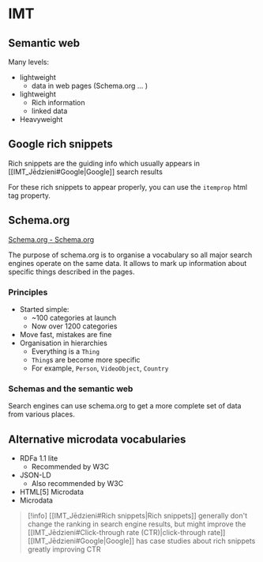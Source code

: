 # IMT

## Semantic web

Many levels:
- lightweight
	- data in web pages (Schema.org ... )
- lightweight
	- Rich information
	- linked data
- Heavyweight

## Google rich snippets

Rich snippets are the guiding info which usually appears in [[IMT_Jēdzieni#Google|Google]] search results

For these rich snippets to appear properly, you can use the `itemprop` html tag property.

## Schema.org

[Schema.org - Schema.org](https://schema.org/)

The purpose of schema.org is to organise a vocabulary so all major search engines operate on the same data. It allows to mark up information about specific things described in the pages.

### Principles

- Started simple:
	- ~100 categories at launch
	- Now over 1200 categories
- Move fast, mistakes are fine
- Organisation in hierarchies
	- Everything is a `Thing`
	- `Thing`s are become more specific
	- For example, `Person`, `VideoObject`, `Country`

### Schemas and the semantic web

Search engines can use schema.org to get a more complete set of data from various places.


## Alternative microdata vocabularies

- RDFa 1.1 lite
	- Recommended by W3C
- JSON-LD
	- Also recommended by W3C
- HTML\[5] Microdata
- Microdata

>[!info] [[IMT_Jēdzieni#Rich snippets|Rich snippets]] generally don't change the ranking in search engine results, but might improve the [[IMT_Jēdzieni#Click-through rate (CTR)|click-through rate]]
>[[IMT_Jēdzieni#Google|Google]] has case studies about rich snippets greatly improving CTR 



